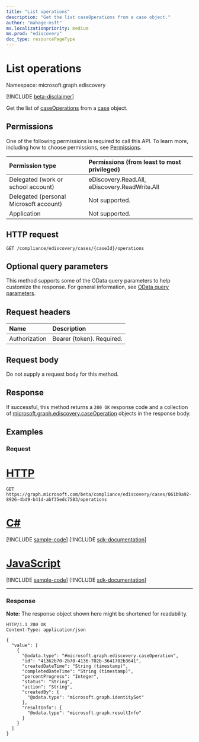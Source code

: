 ```yaml
---
title: "List operations"
description: "Get the list caseOperations from a case object."
author: "mahage-msft"
ms.localizationpriority: medium
ms.prod: "ediscovery"
doc_type: resourcePageType
---
```


# List operations

Namespace: microsoft.graph.ediscovery

[!INCLUDE [beta-disclaimer](../../includes/beta-disclaimer.md)]

Get the list of [caseOperations](../resources/ediscovery-caseoperation.md) from a [case](../resources/ediscovery-case.md) object.

## Permissions

One of the following permissions is required to call this API. To learn more, including how to choose permissions, see [Permissions](/graph/permissions-reference).

|Permission type|Permissions (from least to most privileged)|
|:---|:---|
|Delegated (work or school account)|eDiscovery.Read.All, eDiscovery.ReadWrite.All|
|Delegated (personal Microsoft account)|Not supported.|
|Application|Not supported.|

## HTTP request

<!-- {
  "blockType": "ignored"
}
-->

``` http
GET /compliance/ediscovery/cases/{caseId}/operations
```

## Optional query parameters

This method supports some of the OData query parameters to help customize the response. For general information, see [OData query parameters](/graph/query-parameters).

## Request headers

|Name|Description|
|:---|:---|
|Authorization|Bearer {token}. Required.|

## Request body
Do not supply a request body for this method.

## Response

If successful, this method returns a `200 OK` response code and a collection of [microsoft.graph.ediscovery.caseOperation](../resources/ediscovery-caseoperation.md) objects in the response body.

## Examples

### Request


# [HTTP](#tab/http)
<!-- {
  "blockType": "request",
  "name": "list_caseoperation_for_caseID"
}
-->

``` http
GET https://graph.microsoft.com/beta/compliance/ediscovery/cases/061b9a92-8926-4bd9-b41d-abf35edc7583/operations
```

# [C#](#tab/csharp)
[!INCLUDE [sample-code](../includes/snippets/csharp/list-caseoperation-for-caseid-csharp-snippets.md)]
[!INCLUDE [sdk-documentation](../includes/snippets/snippets-sdk-documentation-link.md)]

# [JavaScript](#tab/javascript)
[!INCLUDE [sample-code](../includes/snippets/javascript/list-caseoperation-for-caseid-javascript-snippets.md)]
[!INCLUDE [sdk-documentation](../includes/snippets/snippets-sdk-documentation-link.md)]

---

### Response

**Note:** The response object shown here might be shortened for readability.
<!-- {
  "blockType": "response",
  "truncated": true,
  "@odata.type": "Collection(microsoft.graph.ediscovery.caseOperation)"
}
-->

``` http
HTTP/1.1 200 OK
Content-Type: application/json

{
  "value": [
    {
      "@odata.type": "#microsoft.graph.ediscovery.caseOperation",
      "id": "41362b70-2b70-4136-702b-3641702b3641",
      "createdDateTime": "String (timestamp)",
      "completedDateTime": "String (timestamp)",
      "percentProgress": "Integer",
      "status": "String",
      "action": "String",
      "createdBy": {
        "@odata.type": "microsoft.graph.identitySet"
      },
      "resultInfo": {
        "@odata.type": "microsoft.graph.resultInfo"
      }
    }
  ]
}
```
